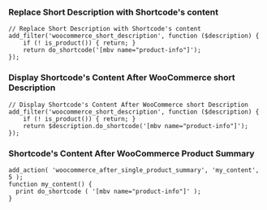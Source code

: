 ### Replace Short Description with Shortcode's content
```
// Replace Short Description with Shortcode's content
add_filter('woocommerce_short_description', function ($description) {
	if (! is_product()) { return; }   
	return do_shortcode('[mbv name="product-info"]');
});
```
### Display Shortcode's Content After WooCommerce short Description

```
// Display Shortcode's Content After WooCommerce short Description 
add_filter('woocommerce_short_description', function ($description) {
	if (! is_product()) { return; }   
	return $description.do_shortcode('[mbv name="product-info"]');
});
```
### Shortcode's Content After WooCommerce Product Summary

```
add_action( 'woocommerce_after_single_product_summary', 'my_content', 5 );
function my_content() {
  print do_shortcode ( '[mbv name="product-info"]' );
}

```
